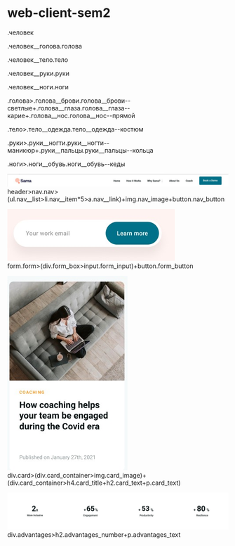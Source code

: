 # web-client-sem2


.человек


.человек__голова.голова

.человек__тело.тело

.человек__руки.руки

.человек__ноги.ноги


.голова>.голова__брови.голова__брови--светлые+.голова__глаза.голова__глаза--карие+.голова__нос.голова__нос--прямой


.тело>.тело__одежда.тело__одежда--костюм


.руки>.руки__ногти.руки__ногти--маникюр+.руки__пальцы.руки__пальцы--кольца


.ноги>.ноги__обувь.ноги__обувь--кеды




![Image alt](scrin_nav.jpg)  
header>nav.nav>(ul.nav__list>li.nav__item*5>a.nav__link)+img.nav_image+button.nav_button

![Image alt](scrin_form.jpg)  
form.form>(div.form_box>input.form_input)+button.form_button

![Image alt](scrin_card.jpg)  
div.card>(div.card_container>img.card_image)+(div.card_container>h4.card_title+h2.card_text+p.card_text)

![Image alt](scrin_adv.jpg)    
div.advantages>h2.advantages_number+p.advantages_text

